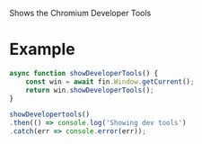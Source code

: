 Shows the Chromium Developer Tools

# Example
```js
async function showDeveloperTools() {
    const win = await fin.Window.getCurrent();
    return win.showDeveloperTools();
}

showDevelopertools()
.then(() => console.log('Showing dev tools')
.catch(err => console.error(err));
```
